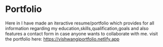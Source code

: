 # Portfolio
Here in I have made an iteractive resume/portfolio which provides for all information regarding my education,skills,qualification,goals and also features a contact form in case anyone wants to collaborate with me.
visit the portfolio here: https://vishwangiportfolio.netlify.app
